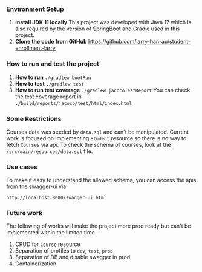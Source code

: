 ### Environment Setup

1. **Install JDK 11 locally** This project was developed with Java 17 which is also required by the version of 
SpringBoot and Gradle used in this project.
2. **Clone the code from GitHub** https://github.com/larry-han-au/student-enrollment-larry

### How to run and test the project

1. **How to run**  `./gradlew bootRun`
2. **How to test**  `./gradlew test`
3. **How to run test coverage** `./gradlew jacocoTestReport` You can check the test coverage report
in `./build/reports/jacoco/test/html/index.html`

### Some Restrictions 

Courses data was seeded by `data.sql` and can't be manipulated. Current work is focused on implementing `Student`
resource so there is no way to fetch `Courses` via api. To check the schema of courses, look at the
`/src/main/resources/data.sql` file.

### Use cases

To make it easy to understand the allowed schema, you can access the apis from the swagger-ui via

`http://localhost:8080/swagger-ui.html`

### Future work

The following of works will make the project more prod ready but can't be implemented within the limited time.

1. CRUD for `Course` resource
2. Separation of profiles to `dev`, `test`, `prod`
3. Separation of DB and disable swagger in prod
4. Containerization